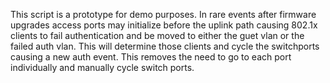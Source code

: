 This script is a prototype for demo purposes. In rare events after firmware upgrades access ports may initialize before the uplink path causing
802.1x clients to fail authentication and be moved to either the guet vlan or the failed auth vlan. This will determine those clients and cycle the switchports
causing a new auth event. This removes the need to go to each port individually and manually cycle switch ports.

